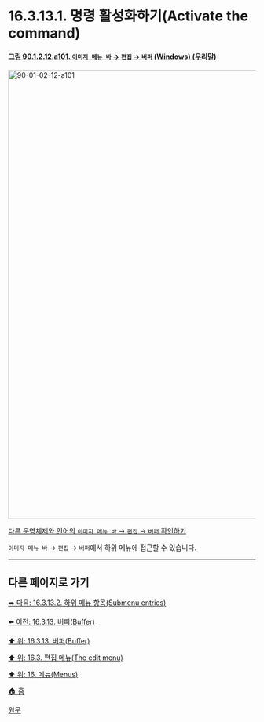 # 16.3.13.1. 명령 활성화하기(Activate the command)

<a id="90-01-02-12-a101"></a>

#### [그림 90.1.2.12.a101. `이미지 메뉴 바` → `편집` → `버퍼` (Windows) (우리말)](./90-01-02-12-buffer.md#90-01-02-12-a101)
<img width="678" height="914" alt="90-01-02-12-a101" src="https://github.com/user-attachments/assets/63d77134-2f7f-410b-8943-d6589b69e5ef" />

[다른 운영체제와 언어의 `이미지 메뉴 바` → `편집` → `버퍼` 확인하기](./90-01-02-12-buffer.md#90-01-02-12-a102)

`이미지 메뉴 바` → `편집` → `버퍼`에서 하위 메뉴에 접근할 수 있습니다.

***

## 다른 페이지로 가기

[➡️ 다음: 16.3.13.2. 하위 메뉴 항목(Submenu entries)](./16-03-13-02-00-submenu_entries.md)

[⬅️ 이전: 16.3.13. 버퍼(Buffer)](./16-03-13-00-buffer.md)

[⬆️ 위: 16.3.13. 버퍼(Buffer)](./16-03-13-00-buffer.md)

[⬆️ 위: 16.3. 편집 메뉴(The edit menu)](./16-03-00-the-edit-menu.md)

[⬆️ 위: 16. 메뉴(Menus)](./16-00-menus.md)

[🏠 홈](./00-home.md)

[원문](https://docs.gimp.org/2.10/ko/gimp-edit-buffer-dialog.html#idm23904)